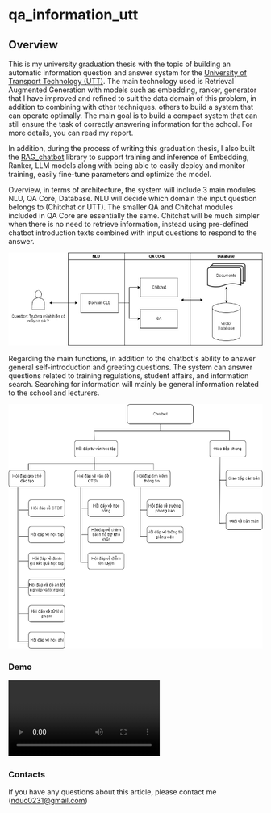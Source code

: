 # qa_information_utt
## Overview
This is my university graduation thesis with the topic of building an automatic information question and answer system for the [University of Transport Technology (UTT)](https://utt.edu.vn/). The main technology used is Retrieval Augmented Generation with models such as embedding, ranker, generator that I have improved and refined to suit the data domain of this problem, in addition to combining with other techniques. others to build a system that can operate optimally. The main goal is to build a compact system that can still ensure the task of correctly answering information for the school. For more details, you can read my report.

In addition, during the process of writing this graduation thesis, I also built the [RAG_chatbot](https://github.com/Nguyendat-bit/RAG_chatbot) library to support training and inference of Embedding, Ranker, LLM models along with being able to easily deploy and monitor training, easily fine-tune parameters and optimize the model. 

Overview, in terms of architecture, the system will include 3 main modules NLU, QA Core, Database. NLU will decide which domain the input question belongs to (Chitchat or UTT). The smaller QA and Chitchat modules included in QA Core are essentially the same. Chitchat will be much simpler when there is no need to retrieve information, instead using pre-defined chatbot introduction texts combined with input questions to respond to the answer.

<p align = "center"> 
<img src = 'img/overview.jpg' , alt = 'Architecture',style="width:800px;height:600px">
</p>

Regarding the main functions, in addition to the chatbot's ability to answer general self-introduction and greeting questions. The system can answer questions related to training regulations, student affairs, and information search. Searching for information will mainly be general information related to the school and lecturers.

<p align = "center"> 
<img src = 'img/chucnang.png' , alt = 'chucnang',style="width:800px;height:600px">
</p>

### Demo 
![demo](img/qa_utt_quick_demo.mp4)

### Contacts
If you have any questions about this article, please contact me (nduc0231@gmail.com)